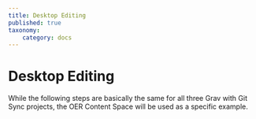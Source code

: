 ```yaml
---
title: Desktop Editing
published: true
taxonomy:
    category: docs
---
```


# Desktop Editing

While the following steps are basically the same for all three Grav with Git Sync projects, the OER Content Space will be used as a specific example.
